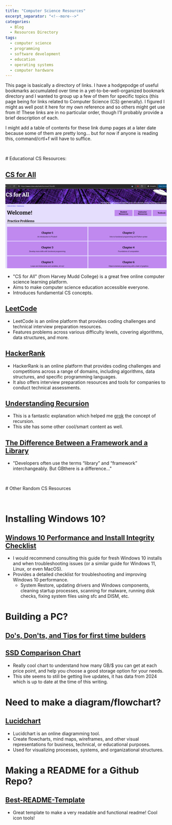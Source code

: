 ```yaml
---
title: "Computer Science Resources"
excerpt_separator: "<!--more-->"
categories:
  - Blog
  - Resources Directory
tags:
  - computer science
  - programming
  - software development
  - education
  - operating systems
  - computer hardware
---
```


This page is basically a directory of links.<!--more--> I have a hodgepodge of useful bookmarks accumulated over time in a yet-to-be-well-organized bookmark directory and I wanted to group up a few of them for specific topics (this page being for links related to Computer Science (CS) generally). I figured I might as well post it here for my own reference and so others might get use from it! These links are in no particular order, though I’ll probably provide a brief description of each.

I might add a table of contents for these link dump pages at a later date because some of them are pretty long... but for now if anyone is reading this, command/crtl+f will have to suffice.

<p>&nbsp;</p>
# Educational CS Resources:

## [CS for All](https://www.cs.hmc.edu/twiki/bin/view/CSforAll)
![screenshot of website](/assets/images/cs_resources_images/csforall.png)
* "CS for All" (from Harvey Mudd College) is a great free online computer science learning platform.
* Aims to make computer science education accessible everyone.
* Introduces fundamental CS concepts.

## [LeetCode](https://leetcode.com/)
* LeetCode is an online platform that provides coding challenges and technical interview preparation resources.
* Features problems across various difficulty levels, covering algorithms, data structures, and more.

## [HackerRank](https://www.hackerrank.com/)
* HackerRank is an online platform that provides coding challenges and competitions across a range of domains, including algorithms, data structures, and specific programming languages.
* It also offers interview preparation resources and tools for companies to conduct technical assessments.

## [Understanding Recursion](https://everything2.com/index.pl?node_id=477013)
* This is a fantastic explanation which helped me [grok](http://www.catb.org/jargon/html/G/grok.html) the concept of recursion.
* This site has some other cool/smart content as well.

## [The Difference Between a Framework and a Library](https://www.freecodecamp.org/news/the-difference-between-a-framework-and-a-library-bd133054023f/)
* "Developers often use the terms “library” and “framework” interchangeably. But GBthere is a difference..."

<p>&nbsp;</p>
# Other Random CS Resources
<p>&nbsp;</p>

# Installing Windows 10?
## [Windows 10 Performance and Install Integrity Checklist](https://answers.microsoft.com/en-us/windows/forum/all/windows-10-performance-and-install-integrity/75529fd4-fac7-4653-893a-dd8cd4b4db00)
* I would recommend consulting this guide for fresh Windows 10 installs and when troubleshooting issues (or a similar guide for Windows 11, Linux, or even MacOS).
* Provides a detailed checklist for troubleshooting and improving Windows 10 performance.
    * System Restore, updating drivers and Windows components, cleaning startup processes, scanning for malware, running disk checks, fixing system files using sfc and DISM, etc.

# Building a PC?
## [Do's, Don'ts, and Tips for first time bulders](https://www.reddit.com/r/buildapc/comments/1yg8xg/dos_donts_and_tips_for_first_time_bulders/)

## [SSD Comparison Chart](https://www.productchart.com/ssd_drives/)
* Really cool chart to understand how many GB/$ you can get at each price point, and help you choose a good storage option for your needs.
* This site seems to still be getting live updates, it has data from 2024 which is up to date at the time of this writing.

# Need to make a diagram/flowchart?
## [Lucidchart](https://www.lucidchart.com/pages/)
* Lucidchart is an online diagramming tool.
* Create flowcharts, mind maps, wireframes, and other visual representations for business, technical, or educational purposes.
* Used for visualizing processes, systems, and organizational structures.

# Making a README for a Github Repo?
## [Best-README-Template](https://github.com/othneildrew/Best-README-Template)
* Great template to make a very readable and functional readme! Cool icon tools!

#
